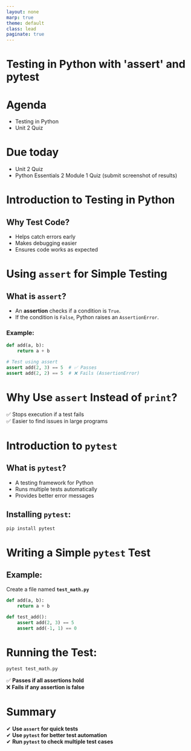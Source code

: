 ```yaml
---
layout: none
marp: true
theme: default
class: lead
paginate: true
---
```


<!-- headingDivider: 1 -->
<!-- backgroundColor: black -->
<!-- class: invert -->

# Testing in Python with 'assert' and pytest

	
# **Agenda**

- Testing in Python
- Unit 2 Quiz

# Due today

- Unit 2 Quiz
- Python Essentials 2 Module 1 Quiz (submit screenshot of results)

# **Introduction to Testing in Python**  

## Why Test Code?  
- Helps catch errors early  
- Makes debugging easier  
- Ensures code works as expected  

# **Using `assert` for Simple Testing**  

## What is `assert`?  
- An **assertion** checks if a condition is `True`.  
- If the condition is `False`, Python raises an `AssertionError`.  

### Example:  
```python
def add(a, b):
    return a + b

# Test using assert
assert add(2, 3) == 5  # ✅ Passes
assert add(2, 2) == 5  # ❌ Fails (AssertionError)
```

# Why Use `assert` Instead of `print`?  
✅ Stops execution if a test fails  
✅ Easier to find issues in large programs  

# **Introduction to `pytest`**  

## What is `pytest`?  
- A testing framework for Python  
- Runs multiple tests automatically  
- Provides better error messages  

## Installing `pytest`:  
```sh
pip install pytest
```

# **Writing a Simple `pytest` Test**  

## Example:  
Create a file named **`test_math.py`**  
```python
def add(a, b):
    return a + b

def test_add():
    assert add(2, 3) == 5
    assert add(-1, 1) == 0
```

# Running the Test:  
```sh
pytest test_math.py
```
✅ **Passes if all assertions hold**  
❌ **Fails if any assertion is false**  

# **Summary**  

✔ **Use `assert` for quick tests**  
✔ **Use `pytest` for better test automation**  
✔ **Run `pytest` to check multiple test cases**  
